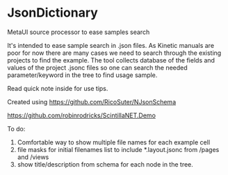 # JsonDictionary

MetaUI source processor to ease samples search

It's intended to ease sample search in .json files. As Kinetic manuals are poor for now there are many cases we need to search through the existing projects to find the example.
The tool collects database of the fields and values of the project .jsonc files so one can search the needed parameter/keyword in the tree to find usage sample.

Read quick note inside for use tips.

Created using 
https://github.com/RicoSuter/NJsonSchema

https://github.com/robinrodricks/ScintillaNET.Demo

To do:

1. Comfortable way to show multiple file names for each example cell
2. file masks for initial filenames list to include \*.layout.jsonc from /pages and /views
3. show title/description from schema for each node in the tree.
